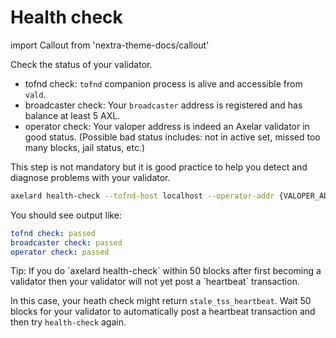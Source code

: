 # Health check

import Callout from 'nextra-theme-docs/callout'

Check the status of your validator.

- tofnd check: `tofnd` companion process is alive and accessible from `vald`.
- broadcaster check: Your `broadcaster` address is registered and has balance at least 5 AXL.
- operator check: Your valoper address is indeed an Axelar validator in good status. (Possible bad status includes: not in active set, missed too many blocks, jail status, etc.)

This step is not mandatory but it is good practice to help you detect and diagnose problems with your validator.

```bash
axelard health-check --tofnd-host localhost --operator-addr {VALOPER_ADDR}
```

You should see output like:

```yaml
tofnd check: passed
broadcaster check: passed
operator check: passed
```

<Callout emoji="💡">
  Tip: If you do `axelard health-check` within 50 blocks after first becoming a validator then your validator will not yet post a `heartbeat` transaction.

In this case, your heath check might return `stale_tss_heartbeat`. Wait 50 blocks for your validator to automatically post a heartbeat transaction and then try `health-check` again.
</Callout>
